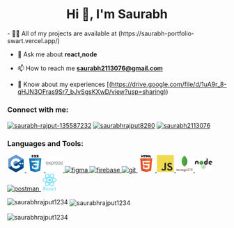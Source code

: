 <h1 align="center">Hi 👋, I'm Saurabh</h1>
- 👨‍💻 All of my projects are available at (https://saurabh-portfolio-swart.vercel.app/)

- 💬 Ask me about **react,node**

- 📫 How to reach me **saurabh2113076@gmail.com**

- 📄 Know about my experiences [[(https://drive.google.com/file/d/1uA9r_8-qHJN3OFras9Sr7_bJvSgsKXwD/view?usp=sharing)](https://drive.google.com/file/d/1uA9r_8-qHJN3OFras9Sr7_bJvSgsKXwD/view?usp=sharing))

<h3 align="left">Connect with me:</h3>
<p align="left">
<a href="https://linkedin.com/in/saurabh-rajput-135587232" target="blank"><img align="center" src="https://raw.githubusercontent.com/rahuldkjain/github-profile-readme-generator/master/src/images/icons/Social/linked-in-alt.svg" alt="saurabh-rajput-135587232" height="30" width="40" /></a>
<a href="https://instagram.com/saurabhrajput8280" target="blank"><img align="center" src="https://raw.githubusercontent.com/rahuldkjain/github-profile-readme-generator/master/src/images/icons/Social/instagram.svg" alt="saurabhrajput8280" height="30" width="40" /></a>
<a href="https://www.leetcode.com/saurabh2113076" target="blank"><img align="center" src="https://raw.githubusercontent.com/rahuldkjain/github-profile-readme-generator/master/src/images/icons/Social/leet-code.svg" alt="saurabh2113076" height="30" width="40" /></a>
</p>

<h3 align="left">Languages and Tools:</h3>
<p align="left"> <a href="https://www.w3schools.com/cpp/" target="_blank" rel="noreferrer"> <img src="https://raw.githubusercontent.com/devicons/devicon/master/icons/cplusplus/cplusplus-original.svg" alt="cplusplus" width="40" height="40"/> </a> <a href="https://www.w3schools.com/css/" target="_blank" rel="noreferrer"> <img src="https://raw.githubusercontent.com/devicons/devicon/master/icons/css3/css3-original-wordmark.svg" alt="css3" width="40" height="40"/> </a> <a href="https://expressjs.com" target="_blank" rel="noreferrer"> <img src="https://raw.githubusercontent.com/devicons/devicon/master/icons/express/express-original-wordmark.svg" alt="express" width="40" height="40"/> </a> <a href="https://www.figma.com/" target="_blank" rel="noreferrer"> <img src="https://www.vectorlogo.zone/logos/figma/figma-icon.svg" alt="figma" width="40" height="40"/> </a> <a href="https://firebase.google.com/" target="_blank" rel="noreferrer"> <img src="https://www.vectorlogo.zone/logos/firebase/firebase-icon.svg" alt="firebase" width="40" height="40"/> </a> <a href="https://git-scm.com/" target="_blank" rel="noreferrer"> <img src="https://www.vectorlogo.zone/logos/git-scm/git-scm-icon.svg" alt="git" width="40" height="40"/> </a> <a href="https://www.w3.org/html/" target="_blank" rel="noreferrer"> <img src="https://raw.githubusercontent.com/devicons/devicon/master/icons/html5/html5-original-wordmark.svg" alt="html5" width="40" height="40"/> </a> <a href="https://developer.mozilla.org/en-US/docs/Web/JavaScript" target="_blank" rel="noreferrer"> <img src="https://raw.githubusercontent.com/devicons/devicon/master/icons/javascript/javascript-original.svg" alt="javascript" width="40" height="40"/> </a> <a href="https://www.mongodb.com/" target="_blank" rel="noreferrer"> <img src="https://raw.githubusercontent.com/devicons/devicon/master/icons/mongodb/mongodb-original-wordmark.svg" alt="mongodb" width="40" height="40"/> </a> <a href="https://nodejs.org" target="_blank" rel="noreferrer"> <img src="https://raw.githubusercontent.com/devicons/devicon/master/icons/nodejs/nodejs-original-wordmark.svg" alt="nodejs" width="40" height="40"/> </a> <a href="https://postman.com" target="_blank" rel="noreferrer"> <img src="https://www.vectorlogo.zone/logos/getpostman/getpostman-icon.svg" alt="postman" width="40" height="40"/> </a> <a href="https://reactjs.org/" target="_blank" rel="noreferrer"> <img src="https://raw.githubusercontent.com/devicons/devicon/master/icons/react/react-original-wordmark.svg" alt="react" width="40" height="40"/> </a> </p>

<p><img align="left" src="https://github-readme-stats.vercel.app/api/top-langs?username=saurabhrajput1234&show_icons=true&locale=en&layout=compact" alt="saurabhrajput1234" /></p>

<p>&nbsp;<img align="center" src="https://github-readme-stats.vercel.app/api?username=saurabhrajput1234&show_icons=true&locale=en" alt="saurabhrajput1234" /></p>

<p><img align="center" src="https://github-readme-streak-stats.herokuapp.com/?user=saurabhrajput1234&" alt="saurabhrajput1234" /></p>

